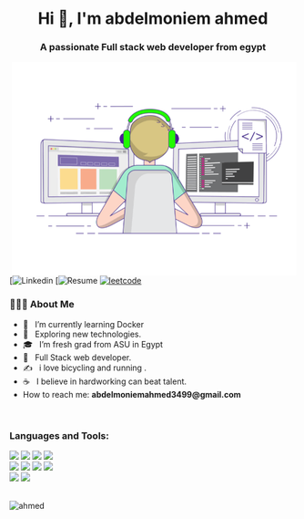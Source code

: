 <h1 align="center">Hi 👋, I'm abdelmoniem ahmed</h1>
<h3 align="center">A passionate Full stack web developer from egypt</h3>
<img align="right" alt="GIF" src="https://raw.githubusercontent.com/devSouvik/devSouvik/master/gif3.gif" width="500"/>

[![Linkedin](https://img.shields.io/badge/-LinkedIn-blue?style=flat&logo=Linkedin&logoColor=white)
[![Resume](https://drive.google.com/file/d/1G40v19Zh2Vt5iz9-LGnqahH4JsM0ikMs/view?usp=sharing)
[![leetcode](https://img.shields.io/badge/LeetCode-<COLOR>.svg)](https://leetcode.com/abdelmoniemahmed3499/)

<h3> 👨🏻‍💻 About Me </h3>

- 🔭 &nbsp; I’m currently learning Docker
- 🤔 &nbsp; Exploring new technologies.
- 🎓 &nbsp; I’m fresh grad from ASU in Egypt
- 💼 &nbsp; Full Stack web developer.
- ✍️ &nbsp; i love bicycling and running .
- ☕ &nbsp; I believe in hardworking can beat talent. 
- How to reach me: __abdelmoniemahmed3499@gmail.com__
&nbsp;
<br>


### Languages and Tools: 


<p>
  <code><img width="15%" src="https://www.vectorlogo.zone/logos/javascript/javascript-ar21.svg"></code>
  <code><img width="15%" src="https://www.vectorlogo.zone/logos/typescriptlang/typescriptlang-ar21.svg"></code>
  <code><img width="15%" src="https://www.vectorlogo.zone/logos/git-scm/git-scm-ar21.svg"></code>
  <code><img width="15%" src="https://www.vectorlogo.zone/logos/w3_html5/w3_html5-ar21.svg"></code>
  <br/>
  <code><img width="15%" src="https://www.vectorlogo.zone/logos/netlifyapp_watercss/netlifyapp_watercss-ar21.svg"></code>
  <code><img width="15%" src="https://www.vectorlogo.zone/logos/reactjs/reactjs-ar21.svg"></code>
  <code><img width="15%" src="https://www.vectorlogo.zone/logos/getbootstrap/getbootstrap-ar21.svg"></code>
  <code><img width="15%" src="https://www.vectorlogo.zone/logos/sass-lang/sass-lang-ar21.svg"></code>
  <br/>
    <code><img width="15%" src="https://www.vectorlogo.zone/logos/jestjsio/jestjsio-ar21.svg"></code>
     <code><img width="15%" src="https://www.vectorlogo.zone/logos/angular/angular-ar21.svg"></code>

  
  


</p>
<br/>
<img src="https://github-profile-trophy.vercel.app/?username=3bdelmoniemahmed11&row=1&column=6" alt="ahmed"/>
